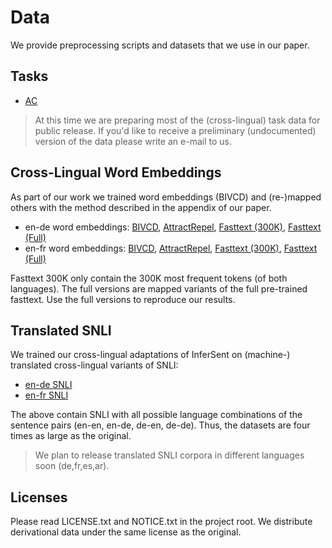 # Data

We provide preprocessing scripts and datasets that we use in our paper.


## Tasks 

  * [AC](AC/)

> At this time we are preparing most of the (cross-lingual) task data for public release. If you'd like to receive a preliminary (undocumented) version of the data please write an e-mail to us.


## Cross-Lingual Word Embeddings

As part of our work we trained word embeddings (BIVCD) and (re-)mapped others with the method described in the appendix of our paper. 

  * en-de word embeddings: [BIVCD](https://public.ukp.informatik.tu-darmstadt.de/arxiv2018-xling-sentence-embeddings/xling-wordembeddings/mapped_bivcd_en_de.txt.gz), [AttractRepel](https://public.ukp.informatik.tu-darmstadt.de/arxiv2018-xling-sentence-embeddings/xling-wordembeddings/mapped_attract_repel_en_de.txt.gz), [Fasttext (300K)](https://public.ukp.informatik.tu-darmstadt.de/arxiv2018-xling-sentence-embeddings/xling-wordembeddings/mapped_fasttext_300k_en_de.txt.gz), [Fasttext (Full)](https://public.ukp.informatik.tu-darmstadt.de/arxiv2018-xling-sentence-embeddings/xling-wordembeddings/mapped_fasttext_en_de.txt.gz)
  * en-fr word embeddings: [BIVCD](https://public.ukp.informatik.tu-darmstadt.de/arxiv2018-xling-sentence-embeddings/xling-wordembeddings/mapped_bivcd_en_fr.txt.gz), [AttractRepel](https://public.ukp.informatik.tu-darmstadt.de/arxiv2018-xling-sentence-embeddings/xling-wordembeddings/mapped_attract_repel_en_fr.txt.gz), [Fasttext (300K)](https://public.ukp.informatik.tu-darmstadt.de/arxiv2018-xling-sentence-embeddings/xling-wordembeddings/mapped_fasttext_300k_en_fr.txt.gz), [Fasttext (Full)](https://public.ukp.informatik.tu-darmstadt.de/arxiv2018-xling-sentence-embeddings/xling-wordembeddings/mapped_fasttext_en_fr.txt.gz)

Fasttext 300K only contain the 300K most frequent tokens (of both languages). The full versions are mapped variants of the full pre-trained fasttext. Use the full versions to reproduce our results.


## Translated SNLI

We trained our cross-lingual adaptations of InferSent on (machine-) translated cross-lingual variants of SNLI:

   * [en-de SNLI](https://public.ukp.informatik.tu-darmstadt.de/arxiv2018-xling-sentence-embeddings/translated-snli/en-de-translated-snli-4x.zip)
   * [en-fr SNLI](https://public.ukp.informatik.tu-darmstadt.de/arxiv2018-xling-sentence-embeddings/translated-snli/en-fr-translated-snli-4x.zip)

The above contain SNLI with all possible language combinations of the sentence pairs (en-en, en-de, de-en, de-de). Thus, the datasets are four times as large as the original.

> We plan to release translated SNLI corpora in different languages soon (de,fr,es,ar).


## Licenses

Please read LICENSE.txt and NOTICE.txt in the project root. We distribute derivational data under the same license as the original.